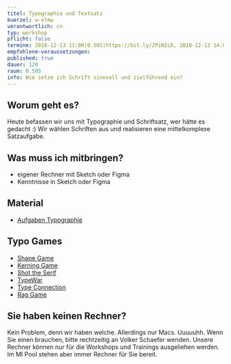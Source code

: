 ```yaml
---
titel: Typographie und Textsatz
kuerzel: w-elmw
verantwortlich: cn
typ: workshop
pflicht: false
termine: 2018-12-13 11:00|0.501|https://bit.ly/2PiN3iD, 2018-12-13 14:00|0.501|https://bit.ly/2RxfzPl, 2018-12-13 16:00|0.501|https://bit.ly/2QvZ8FP
empfohlene-voraussetzungen:
published: true
dauer: 120
raum: 0.505
info: Wie setze ich Schrift sinnvoll und zielführend ein?
---
```


## Worum geht es?
Heute befassen wir uns mit Typographie und Schriftsatz, wer hätte es gedacht :) Wir wählen Schriften aus und realisieren eine mittelkomplexe Satzaufgabe.

## Was muss ich mitbringen?
- eigener Rechner mit Sketch oder Figma
- Kenntnisse in Sketch oder Figma

## Material
- [Aufgaben Typographie](../../download/workshops/typo/aufgaben-typographie.pdf)

## Typo Games
- [Shape Game](https://shape.method.ac/)
- [Kerning Game](https://type.method.ac/)
- [Shot the Serif](https://www.tothepoint.co.uk/us/fun/i-shot-the-serif/)
- [TypeWar](http://typewar.com/)
- [Type Connection](http://www.typeconnection.com/)
- [Rag Game](https://fathom.info/ragtime/game.html)


## Sie haben keinen Rechner?
Kein Problem, denn wir haben welche. Allerdings nur Macs. Uuuuuhh. Wenn Sie einen brauchen, bitte rechtzeitig an Volker Schaefer wenden. Unsere Rechner können nur für die Workshops und Trainings ausgeliehen werden. Im MI Pool stehen aber immer Rechner für Sie bereit.


